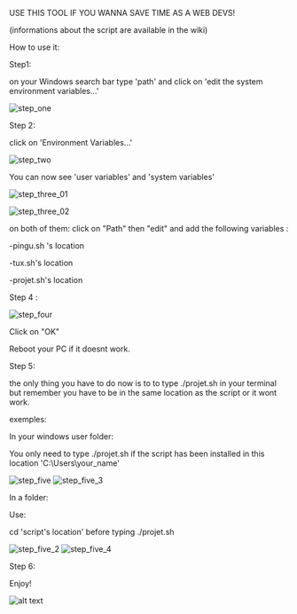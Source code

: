 USE THIS TOOL IF YOU WANNA SAVE TIME AS A WEB DEVS!

(informations about the script are available in the wiki)

How to use it:

Step1:

on your Windows search bar type 'path' and click on 'edit the system environment variables...'

![step_one](https://user-images.githubusercontent.com/104599813/209568577-62a817d9-c556-4007-a3b7-3d4dab0a9aec.png)

Step 2:

click on 'Environment Variables...'

![step_two](https://user-images.githubusercontent.com/104599813/209568617-a8598458-c938-4ac2-9002-69dd51080784.png)


You can now see  'user variables' and 'system variables'

![step_three_01](https://user-images.githubusercontent.com/104599813/209568657-c2f1536f-e4d6-4962-a360-e560cffb5598.png)

![step_three_02](https://user-images.githubusercontent.com/104599813/209568663-ab3e8262-0723-4edb-8cbb-079894eedce3.png)

 on both of them: click on "Path" then "edit" and add the following variables :

-pingu.sh 's location

-tux.sh's location

-projet.sh's location

Step 4 :

![step_four](https://user-images.githubusercontent.com/104599813/209568726-b0dad347-c591-4a0b-9409-af571862645d.png)

Click on "OK"

Reboot your PC if it doesnt work.

Step 5:

the only thing you have to do now is to to type ./projet.sh in your terminal but remember you have to be in the same location as the script or it wont work.

exemples:

In your windows user folder:

You only need to type ./projet.sh if the script has been installed in this location 'C:\Users\your_name'

![step_five](https://user-images.githubusercontent.com/104599813/209569897-e0f38f1b-a3f9-4d7d-a654-9cd7c9b70824.png)
![step_five_3](https://user-images.githubusercontent.com/104599813/209570023-d68e14d0-daf0-48f3-8e14-003416994d36.png)

In a folder:

Use:

cd 'script's location' before typing ./projet.sh

![step_five_2](https://user-images.githubusercontent.com/104599813/209569919-d1101352-2cc1-4752-add1-a77f2d64e7b5.png)
![step_five_4](https://user-images.githubusercontent.com/104599813/209570160-8156214a-e89d-497b-b55d-03e13942c302.png)


Step 6:

Enjoy!

![alt text](https://repository-images.githubusercontent.com/539971186/bdedc478-e31a-4ff0-bbd1-fdc37c721e1f)
